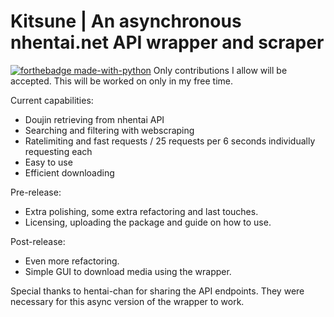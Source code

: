 # Kitsune | An asynchronous nhentai.net API wrapper and scraper
[![forthebadge made-with-python](http://ForTheBadge.com/images/badges/made-with-python.svg)](https://www.python.org/)
Only contributions I allow will be accepted. This will be worked on only in my free time. 

Current capabilities: 

- Doujin retrieving from nhentai API
- Searching and filtering with webscraping
- Ratelimiting and fast requests / 25 requests per 6 seconds individually requesting each
- Easy to use
- Efficient downloading

Pre-release: 

- Extra polishing, some extra refactoring and last touches.
- Licensing, uploading the package and guide on how to use.

Post-release: 
- Even more refactoring. 
- Simple GUI to download media using the wrapper.

Special thanks to hentai-chan for sharing the API endpoints. They were necessary for this async version of the wrapper to work.
